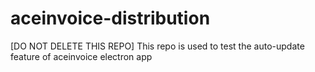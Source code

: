 # aceinvoice-distribution
[DO NOT DELETE THIS REPO] This repo is used to test the  auto-update feature  of aceinvoice electron app
